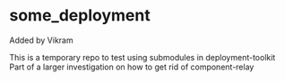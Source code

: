 # some_deployment


Added by Vikram

This is a temporary repo to test using submodules in deployment-toolkit
Part of a larger investigation on how to get rid of component-relay


